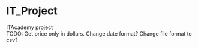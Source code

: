 # IT_Project
ITAcademy project  
TODO: Get price only in dollars. Change date format? Change file format to csv?
